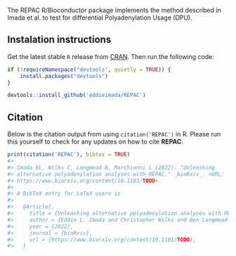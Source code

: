 
<!-- README.md is generated from README.Rmd. Please edit that file -->

The REPAC R/Bioconductor package implements the method described in
Imada et al. to test for differential Polyadenylation Usage (DPU).

## Instalation instructions

Get the latest stable `R` release from
[CRAN](http://cran.r-project.org/). Then run the following code:

``` r
if (!requireNamespace("devtools", quietly = TRUE)) {
    install.packages("devtools")
}

devtools::install_github('eddieimada/REPAC')
```

## Citation

Below is the citation output from using `citation('REPAC')` in R. Please
run this yourself to check for any updates on how to cite **REPAC**.

``` r
print(citation('REPAC'), bibtex = TRUE)
#> 
#> Imada EL, Wilks C, Langmead B, Marchionni L (2022). "Unleashing
#> alternative polyadenylation analyses with REPAC." _bioRxiv_. <URL:
#> https://www.biorxiv.org/content/10.1101/TODO>.
#> 
#> A BibTeX entry for LaTeX users is
#> 
#>   @Article{,
#>     title = {Unleashing alternative polyadenylation analyses with REPAC},
#>     author = {Eddie L. Imada and Christopher Wilks and Ben Langmead and Luigi Marchionni},
#>     year = {2022},
#>     journal = {bioRxiv},
#>     url = {https://www.biorxiv.org/content/10.1101/TODO},
#>   }
```
